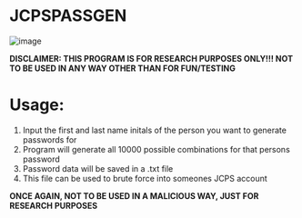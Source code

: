# JCPSPASSGEN
![image](https://user-images.githubusercontent.com/75226884/139592958-94a0826a-8475-4119-8468-11691f3b01d1.png)

**DISCLAIMER: THIS PROGRAM IS FOR RESEARCH PURPOSES ONLY!!! NOT TO BE USED IN ANY WAY OTHER THAN FOR FUN/TESTING**

# Usage:

1. Input the first and last name initals of the person you want to generate passwords for   
2. Program will generate all 10000 possible combinations for that persons password
3. Password data will be saved in a .txt file
4. This file can be used to brute force into someones JCPS account


**ONCE AGAIN, NOT TO BE USED IN A MALICIOUS WAY, JUST FOR RESEARCH PURPOSES** 

